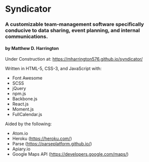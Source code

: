# Syndicator
### A customizable team-management software specifically conducive to data sharing, event planning, and internal communications.
#### by Matthew D. Harrington

Under Construction at: https://mharrington576.github.io/syndicator/

Written in HTML-5, CSS-3, and JavaScript with:
* Font Awesome
* SCSS
* jQuery
* npm.js
* Backbone.js
* React.js
* Moment.js
* FullCalendar.js

Aided by the following:
* Atom.io
* Heroku (https://heroku.com/)
* Parse (https://parseplatform.github.io/)
* Apiary.io
* Google Maps API (https://developers.google.com/maps/)
